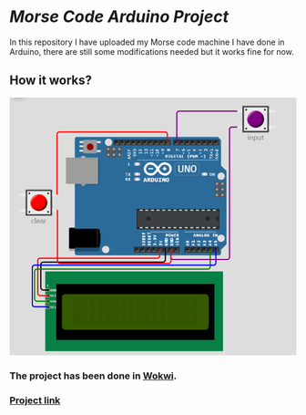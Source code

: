 # ***Morse Code Arduino Project***
In this repository I have uploaded my Morse code machine I have done in Arduino, there are still some modifications needed but it works fine for now.
## How it works?
![Photo](Photo.png)
### The project has been done in [Wokwi](https://wokwi.com/).
### [**Project link**](https://wokwi.com/projects/334010426810434131)
